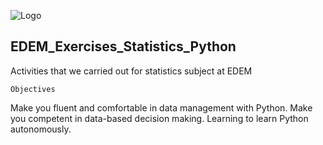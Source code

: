 
![Logo](https://n3m5z7t4.rocketcdn.me/wp-content/plugins/edem-shortcodes/public/img/logo-Edem.png)

## EDEM_Exercises_Statistics_Python
Activities that we carried out for statistics subject at EDEM

```
Objectives

```
Make you fluent and comfortable in data management with Python.
Make you competent in data-based decision making.
Learning to learn Python autonomously.
```

